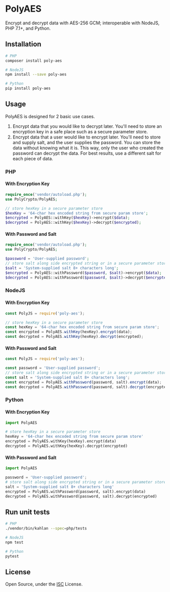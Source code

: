 # PolyAES

Encrypt and decrypt data with AES-256 GCM; interoperable with NodeJS, PHP 7.1+, and Python.

## Installation

```bash
# PHP
composer install poly-aes

# NodeJS
npm install --save poly-aes

# Python
pip install poly-aes
```

## Usage

PolyAES is designed for 2 basic use cases.

1. Encrypt data that you would like to decrypt later. 
You'll need to store an encryption key in a safe place such as a secure parameter store.
2. Encrypt data that a user would like to encrypt later.
You'll need to store and supply salt, and the user supplies the password.
You can store the data without knowing what it is. This way, only the
user who created the password can decrypt the data. For best results, use
a different salt for each piece of data.

### PHP

#### With Encryption Key

```php
require_once('vendor/autoload.php');
use PolyCrypto/PolyAES;

// store hexKey in a secure parameter store
$hexKey = '64-char hex encoded string from secure param store';
$encrypted = PolyAES::withKey($hexKey)->encrypt($data);
$decrypted = PolyAES::withKey($hexKey)->decrypt($encrypted);
```

#### With Password and Salt

```php
require_once('vendor/autoload.php');
use PolyCrypto/PolyAES;

$password = 'User-supplied password';
// store salt along side encrypted string or in a secure parameter store 
$salt = 'System-supplied salt 8+ characters long';
$encrypted = PolyAES::withPassword($password, $salt)->encrypt($data);
$decrypted = PolyAES::withPassword($password, $salt)->decrypt($encrypted);
```

### NodeJS

#### With Encryption Key

```js
const PolyJS = require('poly-aes');

// store hexKey in a secure parameter store
const hexKey = '64-char hex encoded string from secure param store';
const encrypted = PolyAES.withKey(hexKey).encrypt(data);
const decrypted = PolyAES.withKey(hexKey).decrypt(encrypted);
```

#### With Password and Salt

```js
const PolyJS = require('poly-aes');

const password = 'User-supplied password';
// store salt along side encrypted string or in a secure parameter store
const salt = 'System-supplied salt 8+ characters long';
const encrypted = PolyAES.withPassword(password, salt).encrypt(data);
const decrypted = PolyAES.withPassword(password, salt).decrypt(encrypted);
```

### Python

#### With Encryption Key

```python
import PolyAES

# store hexKey in a secure parameter store
hexKey = '64-char hex encoded string from secure param store'
encrypted = PolyAES.withKey(hexKey).encrypt(data)
decrypted = PolyAES.withKey(hexKey).decrypt(encrypted)
```

#### With Password and Salt

```python
import PolyAES

password = 'User-supplied password';
# store salt along side encrypted string or in a secure parameter store
salt = 'System-supplied salt 8+ characters long'
encrypted = PolyAES.withPassword(password, salt).encrypt(data)
decrypted = PolyAES.withPassword(password, salt).decrypt(encrypted)
```

## Run unit tests

```bash
# PHP
./vendor/bin/kahlan --spec=php/tests

# NodeJS
npm test

# Python
pytest
```

## License

Open Source, under the [ISC](https://opensource.org/licenses/ISC) License.
